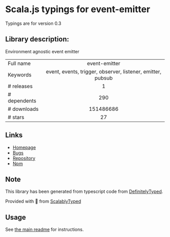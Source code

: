 
# Scala.js typings for event-emitter

Typings are for version 0.3

## Library description:
Environment agnostic event emitter

|                    |                 |
| ------------------ | :-------------: |
| Full name          | event-emitter |
| Keywords           | event, events, trigger, observer, listener, emitter, pubsub |
| # releases         | 1 |
| # dependents       | 290 |
| # downloads        | 151486686 |
| # stars            | 27 |

## Links
- [Homepage](https://github.com/medikoo/event-emitter#readme)
- [Bugs](https://github.com/medikoo/event-emitter/issues)
- [Repository](https://github.com/medikoo/event-emitter)
- [Npm](https://www.npmjs.com/package/event-emitter)
    


## Note
This library has been generated from typescript code from [DefinitelyTyped](https://definitelytyped.org).

Provided with :purple_heart: from [ScalablyTyped](https://github.com/oyvindberg/ScalablyTyped)

## Usage
See [the main readme](../../readme.md) for instructions.


